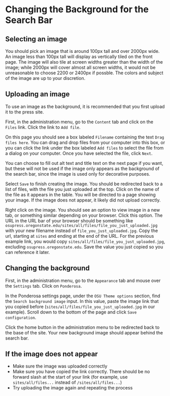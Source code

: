 # Changing the Background for the Search Bar

## Selecting an image

You should pick an image that is around 100px tall and over 2000px wide. An image less than 100px tall will display as vertically tiled on the front page. The image will also tile at screen widths greater than the width of the image; while 2000px will cover almost all screen widths, it would not be unreasonable to choose 2200 or 2400px if possble. The colors and subject of the image are up to your discretion.

## Uploading an image

To use an image as the background, it is recommended that you first upload it to the press site.

First, in the administration menu, go to the `Content` tab and click on the `Files` link. Click the link to `Add file`.

On this page you should see a box labeled `Filename` containing the text `Drag files here`. You can drag and drop files from your computer into this box, or you can click the link under the box labeled `Add files` to select the file from a dialog on your computer. Once you have selected the file, click `Next`.

You can choose to fill out alt text and title text on the next page if you want, but these will not be used if the image only appears as the background of the search bar, since the image is used only for decorative purposes.

Select `Save` to finish creating the image. You should be redirected back to a list of files, with the file you just uploaded at the top. Click on the name of the file as it appears in the table. You will be directed to a page showing your image. If the image does not appear, it likely did not upload correctly.

Right click on the image. You should see an option to view image in a new tab, or something similar depending on your browser. Click this option. The URL in the URL bar of your browser should be something like `osupress.oregonstate.edu/sites/all/files/file_you_just_uploaded.jpg` with your new filename instead of `file_you_just_uploaded.jpg`. Copy the url, starting at `sites` and ending at the end of the URL. For the previous example link, you would copy `sites/all/files/file_you_just_uploaded.jpg`, excluding `osupress.oregonstate.edu`. Save the value you just copied so you can reference it later.

## Changing the background

First, in the administration menu, go to the `Appearance` tab and mouse over the `Settings` tab. Click on `Ponderosa`.

In the Ponderosa settings page, under the `OSU Theme options` section, find the `Search background image` input. In this value, paste the image link that you copied before (`sites/all/files/file_you_just_uploaded.jpg` in our example). Scroll down to the bottom of the page and click `Save configuration`.

Click the home button in the administration menu to be redirected back to the base of the site. Your new background image should appear behind the search bar.

## If the image does not appear

* Make sure the image was uploaded correctly
* Make sure you have copied the link correctly. There should be no forward slash at the start of your link (for example, use `sites/all/files...` instead of `/sites/all/files...`)
* Try uploading the image again and repeating the process